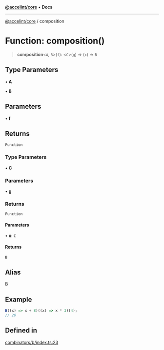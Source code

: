 [**@accelint/core**](../README.md) • **Docs**

***

[@accelint/core](../README.md) / composition

# Function: composition()

> **composition**\<`A`, `B`\>(`f`): \<`C`\>(`g`) => (`x`) => `B`

## Type Parameters

• **A**

• **B**

## Parameters

• **f**

## Returns

`Function`

### Type Parameters

• **C**

### Parameters

• **g**

### Returns

`Function`

#### Parameters

• **x**: `C`

#### Returns

`B`

## Alias

B

## Example

```ts
B((x) => x + 8)((x) => x * 3)(4);
// 20
```

## Defined in

[combinators/b/index.ts:23](https://github.com/gohypergiant/standard-toolkit/blob/258694cea8ed8bbd956b3cf5da47c2c9debcf127/packages/core/src/combinators/b/index.ts#L23)
